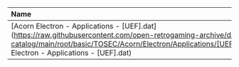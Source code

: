 |Name|Size|
|:---|---:|
|[Acorn Electron - Applications - [UEF].dat](https://raw.githubusercontent.com/open-retrogaming-archive/dat-catalog/main/root/basic/TOSEC/Acorn/Electron/Applications/[UEF]/Acorn Electron - Applications - [UEF].dat)|6726|
